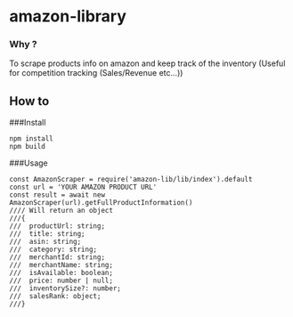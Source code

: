 # amazon-library

### Why ?

To scrape products info on amazon and keep track of the inventory (Useful for competition tracking (Sales/Revenue etc...))

## How to 

###Install
`````
npm install
npm build
`````

###Usage

````
const AmazonScraper = require('amazon-lib/lib/index').default
const url = 'YOUR AMAZON PRODUCT URL'
const result = await new AmazonScraper(url).getFullProductInformation()
//// Will return an object
///{
///  productUrl: string;
///  title: string;
///  asin: string;
///  category: string;
///  merchantId: string;
///  merchantName: string;
///  isAvailable: boolean;
///  price: number | null;
///  inventorySize?: number;
///  salesRank: object;
///}
``````
